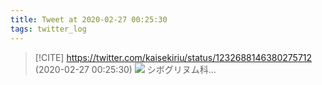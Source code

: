 ```yaml
---
title: Tweet at 2020-02-27 00:25:30
tags: twitter_log
---
```


> [!CITE] https://twitter.com/kaisekiriu/status/1232688146380275712 (2020-02-27 00:25:30)
> ![](https://twitter.com/kaisekiriu/status/1232688146380275712)
> シボグリヌム科…
